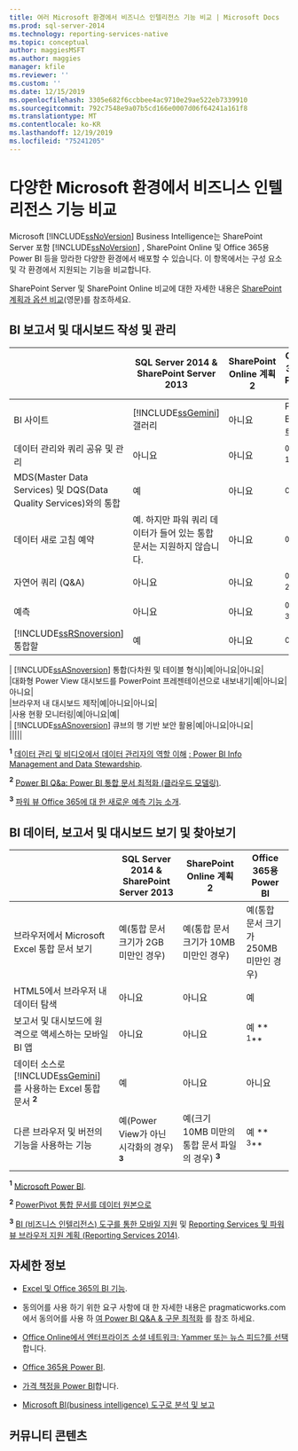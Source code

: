 ```yaml
---
title: 여러 Microsoft 환경에서 비즈니스 인텔리전스 기능 비교 | Microsoft Docs
ms.prod: sql-server-2014
ms.technology: reporting-services-native
ms.topic: conceptual
author: maggiesMSFT
ms.author: maggies
manager: kfile
ms.reviewer: ''
ms.custom: ''
ms.date: 12/15/2019
ms.openlocfilehash: 3305e682f6ccbbee4ac9710e29ae522eb7339910
ms.sourcegitcommit: 792c7548e9a07b5cd166e0007d06f64241a161f8
ms.translationtype: MT
ms.contentlocale: ko-KR
ms.lasthandoff: 12/19/2019
ms.locfileid: "75241205"
---
```

# <a name="compare-business-intelligence-capabilities-in-different-microsoft-environments"></a>다양한 Microsoft 환경에서 비즈니스 인텔리전스 기능 비교

Microsoft [!INCLUDE[ssNoVersion](../includes/ssnoversion-md.md)] Business Intelligence는 SharePoint Server 포함 [!INCLUDE[ssNoVersion](../includes/ssnoversion-md.md)] , SharePoint Online 및 Office 365용 Power BI 등을 망라한 다양한 환경에서 배포할 수 있습니다. 이 항목에서는 구성 요소 및 각 환경에서 지원되는 기능을 비교합니다.  
  
SharePoint Server 및 SharePoint Online 비교에 대한 자세한 내용은 [SharePoint 계획과 옵션 비교](https://products.office.com/SharePoint/compare-sharepoint-plans)(영문)를 참조하세요.  
  
## <a name="author-and-manage-bi-reports-and-dashboards"></a>BI 보고서 및 대시보드 작성 및 관리  
  
||SQL Server 2014 & SharePoint Server 2013|SharePoint Online 계획 2|Office 365용 Power BI|  
|-|----------------------------------------------|------------------------------|-----------------------------|  
|BI 사이트|[!INCLUDE[ssGemini](../includes/ssgemini-md.md)]갤러리|아니요|Power BI 사이트|  
|데이터 관리와 쿼리 공유 및 관리|아니요|아니요|예 ** <sup>1</sup>**|  
|MDS(Master Data Services) 및 DQS(Data Quality Services)와의 통합|예|아니요|아니요|  
|데이터 새로 고침 예약|예. 하지만 파워 쿼리 데이터가 들어 있는 통합 문서는 지원하지 않습니다.|아니요|예|  
|자연어 쿼리 (Q&A)|아니요|아니요|예 ** <sup>2</sup>**|  
|예측|아니요|아니요|예 ** <sup>3</sup>**|  
|[!INCLUDE[ssRSnoversion](../includes/ssrsnoversion-md.md)]통합할|예|아니요|아니요|  
|
  [!INCLUDE[ssASnoversion](../includes/ssasnoversion-md.md)] 통합(다차원 및 테이블 형식)|예|아니요|아니요|  
|대화형 Power View 대시보드를 PowerPoint 프레젠테이션으로 내보내기|예|아니요|아니요|  
|브라우저 내 대시보드 제작|예|아니요|아니요|  
|사용 현황 모니터링|예|아니요|예|  
|
  [!INCLUDE[ssASnoversion](../includes/ssasnoversion-md.md)] 큐브의 행 기반 보안 활용|예|아니요|아니요|  
|||||

 **<sup>1</sup>**  [데이터 관리 및 비디오에서 데이터 관리자의 역할 이해](https://support.office.com/Article/Understanding-the-Role-of-Data-Stewards-in-Data-Management-ae3352f3-4389-45e8-a682-7fd6edb92524?ui=en-US&rs=en-US&ad=US) [: Power BI Info Management and Data Stewardship](https://www.youtube.com/watch?v=8dHOj68ts7c).  
  
 **<sup>2</sup>**  [Power BI Q&a: Power BI 통합 문서 최적화 (클라우드 모델링)](https://powerbi.microsoft.com/nl-nl/blog/new-in-power-bi-cloud-modeling-for-q-and-a/).  
  
 **<sup>3</sup>**  [파워 뷰 Office 365에 대 한 새로운 예측 기능 소개](https://blogs.msdn.com/b/powerbi/archive/2014/05/08/introducing-new-forecasting-capabilities-in-power-view-for-office-365.aspx).  
  
## <a name="view-and-browse-bi-data-reports-and-dashboards"></a>BI 데이터, 보고서 및 대시보드 보기 및 찾아보기  
  
||SQL Server 2014 & SharePoint Server 2013|SharePoint Online 계획 2|Office 365용 Power BI|  
|-|----------------------------------------------|------------------------------|-----------------------------|  
|브라우저에서 Microsoft Excel 통합 문서 보기|예(통합 문서 크기가 2GB 미만인 경우)|예(통합 문서 크기가 10MB 미만인 경우)|예(통합 문서 크기가 250MB 미만인 경우)|  
|HTML5에서 브라우저 내 데이터 탐색|아니요|아니요|예|  
|보고서 및 대시보드에 원격으로 액세스하는 모바일 BI 앱|아니요|아니요|예 ** <sup>1</sup>**|  
|데이터 소스로 [!INCLUDE[ssGemini](../includes/ssgemini-md.md)] 를 사용하는 Excel 통합 문서 **<sup>2</sup>**|예|아니요|아니요|  
|다른 브라우저 및 버전의 기능을 사용하는 기능|예(Power View가 아닌 시각화의 경우) **<sup>3</sup>**|예(크기 10MB 미만의 통합 문서 파일의 경우) **<sup>3</sup>**|예 ** <sup>3</sup>**|  
|||||

 **<sup>1</sup>**  [Microsoft Power BI](https://apps.microsoft.com/windows/app/microsoft-power-bi/b7e7c94d-2ea3-4fa6-a277-9d19a1f697ba).  
  
 **<sup>2</sup>**  [PowerPivot 통합 문서를 데이터 원본으로](https://blogs.technet.com/b/excel_services__powerpivot_for_sharepoint_support_blog/archive/2013/02/15/powerpivot-workbook-as-a-data-source.aspx)  
  
 **<sup>3</sup>**  [BI (비즈니스 인텔리전스) 도구를 통한 모바일 지원](https://msdn.microsoft.com/library/dn151146\(v=sql.110\).aspx) 및 [Reporting Services 및 파워 뷰 브라우저 지원 계획 (Reporting Services 2014)](https://msdn.microsoft.com/library/ms156511.aspx).  
  
## <a name="more-information"></a>자세한 정보  
  
- [Excel 및 Office 365의 BI 기능](https://support.office.com/article/BI-capabilities-in-Excel-and-Office-365-26c0548e-124c-4fd3-aab3-5f64568cb743).  
  
- 동의어를 사용 하기 위한 요구 사항에 대 한 자세한 내용은 pragmaticworks.com에서 동의어를 사용 하 [여 Power BI Q&A & 구문 최적화](https://blog.pragmaticworks.com/optimizing-power-bi-qa-with-synonyms-phrasing-using-cloud-modeling) 를 참조 하세요.  
  
- [Office Online에서 엔터프라이즈 소셜 네트워크: Yammer 또는 뉴스 피드?를 선택](https://support.office.com/article/Pick-your-enterprise-social-network-Yammer-or-Newsfeed-21954c85-4384-47d4-96c2-dfa1c9d56e66?ui=en-US&rs=en-US&ad=US)합니다.  
  
- [Office 365용 Power BI](https://www.microsoft.com/powerbi/default.aspx).  
  
- [가격 책정을 Power BI](https://www.microsoft.com/powerBI/pricing.aspx)합니다.  
  
- [Microsoft BI(business intelligence) 도구로 분석 및 보고](../reporting-services/choosing-microsoft-business-intelligence-bi-tools-for-analysis-and-reporting.md)  
  
## <a name="community-content"></a>커뮤니티 콘텐츠

